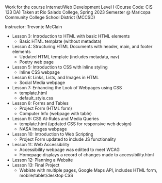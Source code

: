 Work for the course Internet/Web Development Level I (Course Code: CIS 133 DA)
Taken at Rio Salado College, Spring 2023 Semester 
@ Maricopa Community College School District (MCCSD)

Instructor: Trevonte McClain

- Lesson 3: Introduction to HTML with basic HTML elements
  - Basic HTML template (without metadata)
- Lesson 4: Structuring HTML Documents with header, main, and footer elements
  - Updated HTML template (includes metadata, nav)
  - Poetry web page
- Lesson 5: Introduction to CSS with inline styling
  - Inline CSS webpage
- Lesson 6: Links, Lists, and Images in HTML
  - Social Media webpage
- Lesson 7: Enhancing the Look of Webpages using CSS
  - template.html
  - default_style.css
- Lesson 8: Forms and Tables
  - Project Form (HTML form)
  - Computer Info (webpage with table)
- Lesson 9: CSS At-Rules and Media Queries
  - template.html (updated CSS for responsive web design)
  - NASA Images webpage
- Lesson 10: Introduction to Web Scripting
  - Project Form updated to include JS functionality
- Lesson 11: Web Accessibility
  - Accessibility webpage was editted to meet WCAG
  - Homepage displays a record of changes made to accessibility.html
- Lesson 12: Planning a Website
- Lesson 13: Final Project
  - Webiste with multiple pages, Google Maps API, includes HTML form, mobile/tablet/desktop CSS
